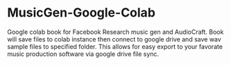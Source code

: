 # MusicGen-Google-Colab
Google colab book for Facebook Research music gen and AudioCraft. Book will save files to colab instance then connect to google drive and save wav sample files to specified folder. This allows for easy export to your favorate music production software via google drive file sync.
